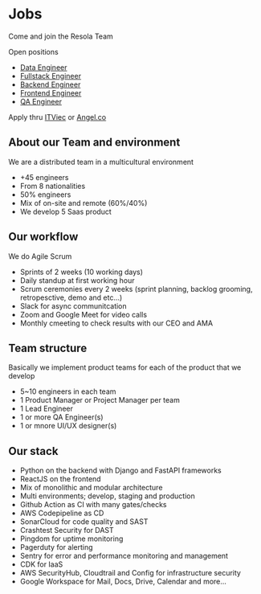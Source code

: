 # Jobs

Come and join the Resola Team

Open positions

- [Data Engineer](data/readme.md)
- [Fullstack Engineer](fullstack/readme.md)
- [Backend Engineer](backend/readme.md)
- [Frontend Engineer](frontend/readme.md)
- [QA Engineer](qa/readme.md)

Apply thru [ITViec](https://itviec.com/companies/resola-inc) or [Angel.co](https://angel.co/company/resola/jobs)

## About our Team and environment

We are a distributed team in a multicultural environment

- +45 engineers 
- From 8 nationalities
- 50% engineers
- Mix of on-site and remote (60%/40%)
- We develop 5 Saas product 

## Our workflow

We do Agile Scrum

- Sprints of 2 weeks (10 working days)
- Daily standup at first working hour
- Scrum ceremonies every 2 weeks (sprint planning, backlog grooming, retropesctive, demo and etc...)
- Slack for async communitcation
- Zoom and Google Meet for video calls
- Monthly cmeeting to check results with our CEO and AMA

## Team structure

Basically we implement product teams for each of the product that we develop

- 5~10 engineers in each team
- 1 Product Manager or Project Manager per team
- 1 Lead Engineer
- 1 or more QA Engineer(s)
- 1 or mnore UI/UX designer(s)

## Our stack

- Python on the backend with Django and FastAPI frameworks
- ReactJS on the frontend
- Mix of monolithic and modular architecture
- Multi environments; develop, staging and production
- Github Action as CI with many gates/checks
- AWS Codepipeline as CD
- SonarCloud for code quality and SAST
- Crashtest Security for DAST
- Pingdom for uptime monitoring
- Pagerduty for alerting
- Sentry for error and performance monitoring and management
- CDK for IaaS
- AWS SecurityHub, Cloudtrail and Config for infrastructure security
- Google Workspace for Mail, Docs, Drive, Calendar and more...
